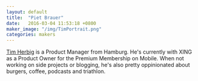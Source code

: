 ```yaml
---
layout: default
title:  "Piet Brauer"
date:   2016-03-04 11:53:18 +0800
maker_image: "/img/TimPortrait.png"
categories: makers
---
```


[Tim Herbig](https://herbigt.com) is a Product Manager from Hamburg. He's currently with XING as a Product Owner for the Premium Membership on Mobile. When not working on side projects or blogging, he's also pretty oppinionated about burgers, coffee, podcasts and triathlon.
